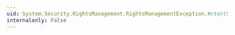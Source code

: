 ```yaml
---
uid: System.Security.RightsManagement.RightsManagementException.#ctor(System.String,System.Exception)
internalonly: False
---
```

